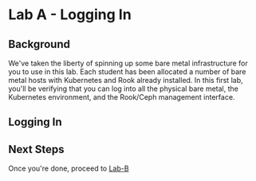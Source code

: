 # Lab A - Logging In

## Background

We've taken the liberty of spinning up some bare metal infrastructure for you to use in this lab. 
Each student has been allocated a number of bare metal hosts with Kubernetes and Rook already installed.
In this first lab, you'll be verifying that you can log into all the physical bare metal, the 
Kubernetes environment, and the Rook/Ceph management interface.

## Logging In



## Next Steps

Once you're done, proceed to [Lab-B](Lab-B.md)


